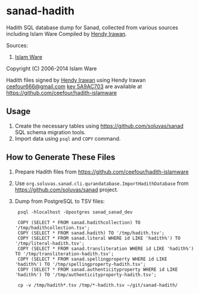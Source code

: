 sanad-hadith
============

Hadith SQL database dump for Sanad, collected from various sources including Islam Ware
Compiled by [Hendy Irawan](http://www.hendyirawan.com/).

Sources:
1. [Islam Ware](https://www.islamware.com/app/downloads)

Copyright (C) 2006-2014 Islam Ware

Hadith files signed by [Hendy Irawan](http://www.hendyirawan.com)
using Hendy Irawan <ceefour666@gmail.com> [key 5A9AC703](https://keyserver.pgp.com/vkd/DownloadKey.event?keyid=0xFEDB960B5A9AC703) 
are available at https://github.com/ceefour/hadith-islamware

## Usage

1. Create the necessary tables using https://github.com/soluvas/sanad SQL schema migration tools.
2. Import data using `psql` and `COPY` command.

## How to Generate These Files

1. Prepare Hadith files from https://github.com/ceefour/hadith-islamware
2. Use `org.soluvas.sanad.cli.qurandatabase.ImportHadithDatabase` from https://github.com/soluvas/sanad project.
3. Dump from PostgreSQL to TSV files:

		psql -hlocalhost -Upostgres sanad_sanad_dev

		COPY (SELECT * FROM sanad.hadithcollection) TO '/tmp/hadithcollection.tsv';
		COPY (SELECT * FROM sanad.hadith) TO '/tmp/hadith.tsv';
		COPY (SELECT * FROM sanad.literal WHERE id LIKE 'hadith%') TO '/tmp/literal-hadith.tsv';
		COPY (SELECT * FROM sanad.transliteration WHERE id LIKE 'hadith%') TO '/tmp/transliteration-hadith.tsv';
		COPY (SELECT * FROM sanad.spellingproperty WHERE id LIKE 'hadith%') TO '/tmp/spellingproperty-hadith.tsv';
		COPY (SELECT * FROM sanad.authenticityproperty WHERE id LIKE 'hadith%') TO '/tmp/authenticityproperty-hadith.tsv';

		cp -v /tmp/hadith*.tsv /tmp/*-hadith.tsv ~/git/sanad-hadith/
